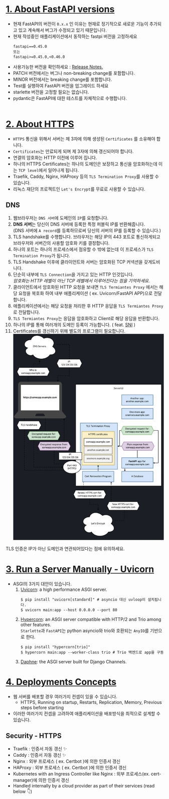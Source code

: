 # [1. About FastAPI versions](https://fastapi.tiangolo.com/de/deployment/versions/)
- 현재 FastAPI의 버전이 `0.x.x` 인 이유는 현재로 정기적으로 새로운 기능이 추가되고 있고 계속해서 버그가 수정되고 있기 때문입니다.
- 현재 작성중인 애플리케이션에서 동작하는 fastpi 버전을 고정하세요
    ```
    fastapi==0.45.0
    또는
    fastapi>=0.45.0,<0.46.0
    ```
- 사용가능한 버전을 확인하세요 : [Release Notes.](https://fastapi.tiangolo.com/de/release-notes/)
- PATCH 버전에서는 버그나 non-breaking change를 포함합니다.
- MINOR 버전에서는 breaking change를 포함합니다.
- Test를 실행하여 FastAPI 버전을 업그레이드 하세요
- starlette 버전을 고정할 필요는 없습니다.
- pydantic은 FastAPI에 대한 테스트를 자체적으로 수행합니다.
<br/><br/>

# [2. About HTTPS](https://fastapi.tiangolo.com/de/deployment/https/)
- `HTTPS` 통신을 위해서 서버는 제 3자에 의해 생성된 `Certificates` 를 소유해야 합니다.
- `Certificates`는 만료되게 되며 제 3자에 의해 갱신되어야 합니다.
- 연결의 암호화는 HTTP 이전에 이루어 집니다.
- 하나의 HTTPS Certificates는 하나의 도메인은 보장하고 통신을 암호화하는데 이는 `TCP level`에서 일어나게 됩니다.
- Traefik, Caddy, Nginx, HAProxy 등의 `TLS Termination Proxy`를 사용할 수 있습니다.
- 리눅스 재단의 프로젝트인 `Let's Encrypt`를 무료로 사용할 수 있습니다.

## DNS
1. 웹브라우저는 `DNS 서버`에 도메인의 `IP`를 요청합니다.
2. **DNS 서버**는 당신이 DNS 서버에 등록한 특정 퍼블릭 IP를 반환해줍니다.<br/>
    (DNS 서버에 `A record`를 등록하므로써 당신의 서버의 IP를 등록할 수 있습니다.)
3. TLS handshake를 수행합니다. 브라우저는 해당 IP의 443 포트로 통신하게되고 브라우저와 서버간의 사용할 암호화 키를 결정합니다.
4. 하나의 포트는 하나의 프로세스에서 점유할 수 밖에 없는데 이 프로세스가 `TLS Termination Proxy`가 됩니다.
5. TLS Handshake 이후에 클라이언트와 서버는 암호화된 TCP 커넥션을 갖게도비니다.
6. 단순히 내부에 `TLS Connection`을 가지고 있는 HTTP 인것입니다.<br/>
    _암호화는 HTTP 레벨이 아닌 TCP 레벨에서 이루어진다는 점을 기억하세요._
7. 클라이언트에서 암호화된 HTTP 요청을 보내면 `TLS Termiantes Proxy` 에서는 해당 요청을 복호화 하여 내부 애플리케이션 ( ex. Uvicorn/FastAPI APP)으로 전달합니다.
8. 애플리케이션에서는 해당 요청을 처리한 후 HTTP 응답을 `TLS Termiantes Proxy` 로 전달합니다.
9. `TLS Termiantes Proxy`는 응답을 암호화하고 Client로 해당 응답을 반환합니다.
10. 하나의 IP를 통해 여러개의 도메인 등록이 가능합니다. ( feat. [SNI](https://chat.openai.com/share/0fe450f9-7527-4f34-8035-55cd1f84915a) )
11. Certificates를 갱신하기 위해 별도의 프로그램이 필요합니다.
![Alt text](image.png)

TLS 인증은 IP가 아닌 도메인과 연관되어있다는 점에 유의하세요.

# [3. Run a Server Manually - Uvicorn](https://fastapi.tiangolo.com/de/deployment/manually/)
- ASGI의 3가지 대안이 있습니다.<br/>
  1. [Uvicorn](https://www.uvicorn.org/): a high performance ASGI server.
        ```
        $ pip install "uvicorn[standard]" # asyncio 대신 uvloop이 설치됩니다.
        $ uvicorn main:app --host 0.0.0.0 --port 80
        ```
  2. [Hypercorn](https://pgjones.gitlab.io/hypercorn/): an ASGI server compatible with HTTP/2 and Trio among other features.<br/>
        `Starlette`과 `FastAPI`는 python asyncio와 trio와 호환되는 `AnyIO`를 기반으로 한다.
        ```
        $ pip install "hypercorn[trio]"
        $ hypercorn main:app --worker-class trio # Trio 백엔드로 app을 구동
        ```
  3. [Daphne](https://github.com/django/daphne): the ASGI server built for Django Channels.
  
# [4. Deployments Concepts](https://fastapi.tiangolo.com/deployment/concepts/)
- 웹 서버를 배포할 경우 여러가지 컨셉이 있을 수 있습니다.
    - HTTPS, Running on startup, Restarts, Replication, Memory, Previous steps before starting
- 이러한 여러가지 컨셉을 고려하여 애플리케이션을 배포방식을 최적으로 설계할 수 있습니다.

## Security - HTTPS
- Traefik : 인증서 자동 갱신 ✨
- Caddy : 인증서 자동 갱신 ✨
- Nginx : 외부 프로세스 ( ex. Certbot )에 의한 인증서 갱신
- HAProxy : 외부 프로세스 ( ex. Certbot )에 의한 인증서 갱신
- Kubernetes with an Ingress Controller like Nginx : 외부 프로세스(ex. cert-manager)에 의한 인증서 갱신
- Handled internally by a cloud provider as part of their services (read below 👇)